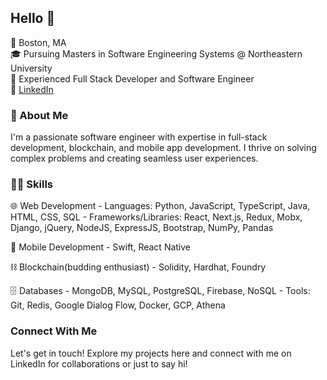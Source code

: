## Hello 👋

📍 Boston, MA  
🎓 Pursuing Masters in Software Engineering Systems @ Northeastern University  
💼 Experienced Full Stack Developer and Software Engineer  
🔗 [LinkedIn](https://www.linkedin.com/in/keerthanaksrinivasan)

### 🚀 About Me
I'm a passionate software engineer with expertise in full-stack development, blockchain, and mobile app development. I thrive on solving complex problems and creating seamless user experiences.

### 👩‍💻 Skills

  🌐 Web Development
    - Languages: Python, JavaScript, TypeScript, Java, HTML, CSS, SQL
    - Frameworks/Libraries: React, Next.js, Redux, Mobx, Django, jQuery, NodeJS, ExpressJS, Bootstrap, NumPy, Pandas
    
  📱 Mobile Development
    - Swift, React Native
  
  ⛓️ Blockchain(budding enthusiast)
    - Solidity, Hardhat, Foundry
  
  🗄️ Databases
    - MongoDB, MySQL, PostgreSQL, Firebase, NoSQL
    - Tools: Git, Redis, Google Dialog Flow, Docker, GCP, Athena

### Connect With Me

Let's get in touch! Explore my projects here and connect with me on LinkedIn for collaborations or just to say hi!




<!--
**kskeerthana/kskeerthana** is a ✨ _special_ ✨ repository because its `README.md` (this file) appears on your GitHub profile.

Here are some ideas to get you started:

- 🔭 I’m currently working on ...
- 🌱 I’m currently learning ...
- 👯 I’m looking to collaborate on ...
- 🤔 I’m looking for help with ...
- 💬 Ask me about ...
- 📫 How to reach me: ...
- 😄 Pronouns: ...
- ⚡ Fun fact: ...
-->
